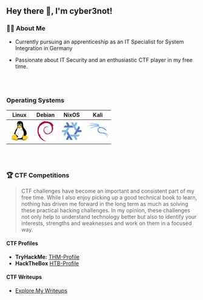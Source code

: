 ## Hey there 👋, I'm cyber3not! 

### 🧑‍💻 About Me

- Currently pursuing an apprenticeship as an IT Specialist for System Integration in Germany

- Passionate about IT Security and an enthusiastic CTF player in my free time.

<br>
<br>

### Operating Systems

| Linux          | Debian         | NixOS          | Kali           |
|-----------------|----------------|----------------|----------------|
| <img src="https://github.com/devicons/devicon/blob/master/icons/linux/linux-original.svg" title="Linux" alt="Linux" width="55" height="55"/> | <img src="https://github.com/devicons/devicon/blob/master/icons/debian/debian-original.svg" title="Debian" alt="Debian" width="55" height="55"/> | <img src="https://github.com/devicons/devicon/blob/master/icons/nixos/nixos-original.svg" title="NixOS" alt="NixOS" width="55" height="55"/> | <img src="https://github.com/canaleal/devicon/blob/new-icon-kali-linux/icons/kalilinux/kalilinux-original.svg" title="Kali Linux" alt="Kali Linux" width="55" height="55"/> |

<br>
<br>

### 🏆 CTF Competitions
> CTF challenges have become an important and consistent part of my free time. While I also enjoy picking up a good technical book to learn, nothing has driven me forward in the long term as much as solving these practical hacking challenges. In my opinion, these challenges not only help to understand technology better but also to identify your interests, strengths and weaknesses and work on them in a focused way.

#### CTF Profiles
- **TryHackMe:** [THM-Profile](https://tryhackme.com/r/p/cyber3not)
- **HackTheBox** [HTB-Profile](https://app.hackthebox.com/profile/368569)

#### CTF Writeups
- [Explore My Writeups](https://github.com/cyber3not/ctf-writeups)

<br>
<br>
